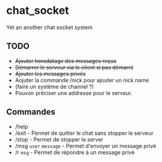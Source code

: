 # chat_socket
Yet an another chat socket system

## TODO
 - ~~Ajouter horodatage des messages reçus~~
 - ~~Démarrer le serveur via le client si pas démarré~~
 - ~~Ajouter les messages privés~~
 - Aojuter la commande /nick pour ajouter un nick name
 - (faire un système de channel ?)
 - Pouvoir préciser une addresse pour le serveur.


## Commandes
 - /help
 - /exit - Permet de quitter le chat sans stopper le serveur
 - /stop - Permet de stopper le server 
 - /msg `user` `message` - Permet d'envoyer un message privé
 - /r `msg` - Permet de répondre à un message privé
